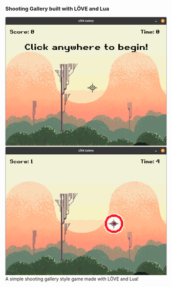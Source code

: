 ### Shooting Gallery built with LÖVE and Lua
![screenshot 1](./screenshots/screenshot_01.png)
![screenshot 2](./screenshots/screenshot_02.png)
A simple shooting gallery style game made with LÖVE and Lua!

